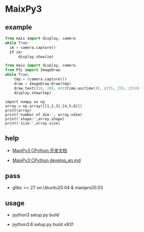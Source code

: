 # MaixPy3

## example

```python
from maix import display, camera
while True:
  im = camera.capture()
  if im:
      display.show(im)
```

```python
from maix import display, camera
from PIL import ImageDraw
while True:
    tmp = (camera.capture())
    draw = ImageDraw.Draw(tmp)
    draw.text((10, 10), str(time.asctime()), (255, 255, 255))
    display.show(tmp)
```

```
import numpy as np
array = np.array([[1,2,3],[4,5,6]])
print(array)
print('number of dim:', array.ndim)
print('shape:',array.shape)
print('size:',array.size)
```

## help

- [MaixPy3 CPython 开发文档](./docs/develop_zh.md)

- [MaixPy3 CPython develop_en.md](./docs/develop_en.md)

## pass

- glibc >= 27 on Ubuntu20.04 & manjaro20.03

## usage

- python3 setup.py build

- python3.8 setup.py build v831
